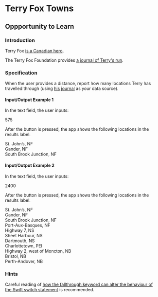 #  Terry Fox Towns
## Oppportunity to Learn

### Introduction

Terry Fox [is a Canadian hero](https://youtu.be/f1QOtPDAAeY).

The Terry Fox Foundation provides [a journal of Terry's run](https://terryfox.org/terrys-story/journal-map/).

### Specification

When the user provides a distance, report how many locations Terry has travelled through (using [his journal](https://terryfox.org/terrys-story/journal-map/) as your data source).

#### Input/Output Example 1

In the text field, the user inputs:

575

After the button is pressed, the app shows the following locations in the results label:

St. John’s, NF<br/>
Gander, NF<br/>
South Brook Junction, NF

#### Input/Output Example 2

In the text field, the user inputs:

2400

After the button is pressed, the app shows the following locations in the results label:

St. John’s, NF<br/>
Gander, NF<br/>
South Brook Junction, NF<br/>
Port-Aux-Basques, NF<br/>
Highway 7, NS<br/>
Sheet Harbour, NS<br/>
Dartmouth, NS<br/>
Charlottetown, PEI<br/>
Highway 2, west of Moncton, NB<br/>
Bristol, NB<br/>
Perth-Andover, NB<br/>

### Hints

Careful reading of [how the fallthrough keyword can alter the behaviour of the Swift switch statement](https://docs.swift.org/swift-book/LanguageGuide/ControlFlow.html#ID140) is recommended.
